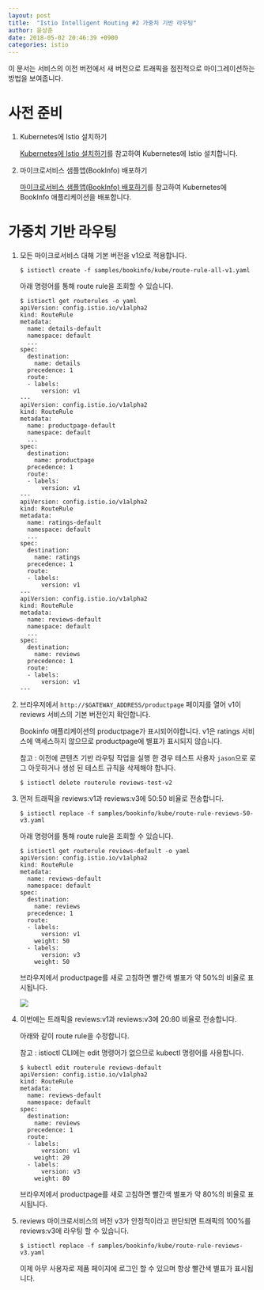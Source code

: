 ```yaml
---
layout: post
title:  "Istio Intelligent Routing #2 가중치 기반 라우팅"
author: 윤상준
date: 2018-05-02 20:46:39 +0900
categories: istio
---
```


이 문서는 서비스의 이전 버전에서 새 버전으로 트래픽을 점진적으로 마이그레이션하는 방법을 보여줍니다.

# 사전 준비

1. Kubernetes에 Istio 설치하기

    [Kubernetes에 Istio 설치하기](/blog/istio/2018/04/26/deploying-istio-on-kubernetes.html)를 참고하여 Kubernetes에 Istio 설치합니다.<br />

2. 마이크로서비스 샘플앱(BookInfo) 배포하기

    [마이크로서비스 샘플앱(BookInfo) 배포하기](/blog/istio/2018/04/26/deploying-bookinfo-on-kubernetes.html)를 참고하여 Kubernetes에 BookInfo 애플리케이션을 배포합니다.<br />


# 가중치 기반 라우팅

1. 모든 마이크로서비스 대해 기본 버전을 v1으로 적용합니다.

    ```
    $ istioctl create -f samples/bookinfo/kube/route-rule-all-v1.yaml
    ```
    아래 명령어를 통해 route rule을 조회할 수 있습니다.
    ```
    $ istioctl get routerules -o yaml
    apiVersion: config.istio.io/v1alpha2
    kind: RouteRule
    metadata:
      name: details-default
      namespace: default
      ...
    spec:
      destination:
        name: details
      precedence: 1
      route:
      - labels:
          version: v1
    ---
    apiVersion: config.istio.io/v1alpha2
    kind: RouteRule
    metadata:
      name: productpage-default
      namespace: default
      ...
    spec:
      destination:
        name: productpage
      precedence: 1
      route:
      - labels:
          version: v1
    ---
    apiVersion: config.istio.io/v1alpha2
    kind: RouteRule
    metadata:
      name: ratings-default
      namespace: default
      ...
    spec:
      destination:
        name: ratings
      precedence: 1
      route:
      - labels:
          version: v1
    ---
    apiVersion: config.istio.io/v1alpha2
    kind: RouteRule
    metadata:
      name: reviews-default
      namespace: default
      ...
    spec:
      destination:
        name: reviews
      precedence: 1
      route:
      - labels:
          version: v1
    ---
    ```

2. 브라우저에서 `http://$GATEWAY_ADDRESS/productpage` 페이지를 열어 v1이 reviews 서비스의 기본 버전인지 확인합니다.

    Bookinfo 애플리케이션의 productpage가 표시되어야합니다. v1은 ratings 서비스에 액세스하지 않으므로 productpage에 별표가 표시되지 않습니다.

    참고 : 이전에 콘텐츠 기반 라우팅 작업을 실행 한 경우 테스트 사용자 `jason`으로 로그 아웃하거나 생성 된 테스트 규칙을 삭제해야 합니다.

    ```
    $ istioctl delete routerule reviews-test-v2
    ```

3. 먼저 트래픽을 reviews:v1과 reviews:v3에 50:50 비율로 전송합니다.

    ```
    $ istioctl replace -f samples/bookinfo/kube/route-rule-reviews-50-v3.yaml
    ```

    아래 명령어를 통해 route rule을 조회할 수 있습니다.
    ```
    $ istioctl get routerule reviews-default -o yaml
    apiVersion: config.istio.io/v1alpha2
    kind: RouteRule
    metadata:
      name: reviews-default
      namespace: default
    spec:
      destination:
        name: reviews
      precedence: 1
      route:
      - labels:
          version: v1
        weight: 50
      - labels:
          version: v3
        weight: 50
    ```

    브라우저에서 productpage를 새로 고침하면 빨간색 별표가 약 50%의 비율로 표시됩니다.

    ![](/blog/assets/images/istio_intel_routing_contents_red_rating.png)

4. 이번에는 트래픽을 reviews:v1과 reviews:v3에 20:80 비율로 전송합니다.

    아래와 같이 route rule을 수정합니다.

    참고 : istioctl CLI에는 edit 명령어가 없으므로 kubectl 명령어를 사용합니다.

    ```
    $ kubectl edit routerule reviews-default
    apiVersion: config.istio.io/v1alpha2
    kind: RouteRule
    metadata:
      name: reviews-default
      namespace: default
    spec:
      destination:
        name: reviews
      precedence: 1
      route:
      - labels:
          version: v1
        weight: 20
      - labels:
          version: v3
        weight: 80
    ```

    브라우저에서 productpage를 새로 고침하면 빨간색 별표가 약 80%의 비율로 표시됩니다.

5. reviews 마이크로서비스의 버전 v3가 안정적이라고 판단되면 트래픽의 100%를 reviews:v3에 라우팅 할 수 있습니다.

    ```
    $ istioctl replace -f samples/bookinfo/kube/route-rule-reviews-v3.yaml
    ```

    이제 아무 사용자로 제품 페이지에 로그인 할 수 있으며 항상 빨간색 별표가 표시됩니다.
